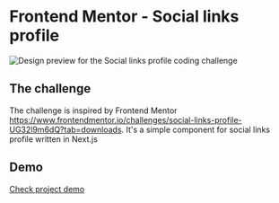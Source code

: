# Frontend Mentor - Social links profile

![Design preview for the Social links profile coding challenge](../../../../Downloads/social-links-profile-main/preview.jpg)

## The challenge

The challenge is inspired by Frontend Mentor https://www.frontendmentor.io/challenges/social-links-profile-UG32l9m6dQ?tab=downloads.
It's a simple component for social links profile written in Next.js

## Demo
[Check project demo](https://next-js-social-links.vercel.app/)
